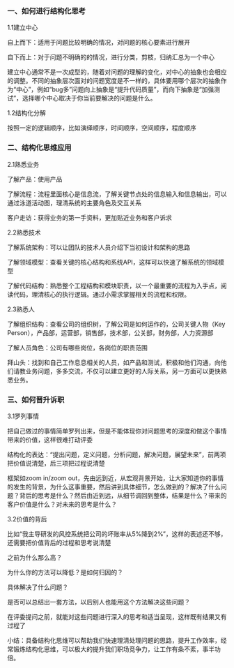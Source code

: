### 一、如何进行结构化思考

1.1建立中心

自上而下：适用于问题比较明确的情况，对问题的核心要素进行展开

自下而上：对于问题不明确的的情况，进行分类，剪枝，归纳汇总为一个中心

建立中心通常不是一次成型的，随着对问题的理解的变化，对中心的抽象也会相应的调整。不同的抽象层次面对的问题宽度是不一样的，具体要用哪个层次的抽象作为“中心”，例如“bug多”问题向上抽象是“提升代码质量”，而向下抽象是“加强测试”，选择哪个中心取决于你当前要解决的问题是什么。

1.2结构化分解

按照一定的逻辑顺序，比如演绎顺序，时间顺序，空间顺序，程度顺序

### 二、结构化思维应用

2.1熟悉业务

了解产品：使用产品

了解流程：流程里面核心是信息流，了解关键节点处的信息输入和信息输出，可以通过泳道活动图，理清系统的主要角色及交互关系

客户走访：获得业务的第一手资料，更加贴近业务和客户诉求

2.2熟悉技术

了解系统架构：可以让团队的技术人员介绍下当初设计和架构的思路

了解领域模型：查看关键的核心结构和系统API，这样可以快速了解系统的领域模型

了解代码结构：熟悉整个工程结构和模块职责，以一个最重要的流程为入手点，阅读代码，理清核心的执行逻辑。通过小需求掌握相关的流程和权限。

2.3熟悉人

了解组织结构：查看公司的组织树，了解公司是如何运作的，公司关键人物（Key Person），产品部，运营部，销售部，技术部，公关部，财务部，人力资源部

了解人员角色：公司有哪些岗位，各岗位的职责范围

拜山头：找到和自己工作息息相关的人员，如产品和测试，积极和他们沟通，向他们请教业务问题，多多交流，不仅可以建立更好的人际关系，另一方面可以更快熟悉业务。

### 三、如何晋升诉职

3.1罗列事情

把自己做过的事情简单罗列出来，但是不能体现你对问题思考的深度和做这个事情带来的价值，这样很难打动评委

结构化的表达：“提出问题，定义问题，分析问题，解决问题，展望未来”，前两项把价值说清楚，后三项把过程说清楚

框架如zoom in/zoom out，先由远到近，从宏观背景开始，让大家知道你的事情的发生的背景，为什么这事重要，然后讲到具体细节，怎么做到的？解决了什么问题？背后的思考是什么？然后由近到远，从细节调回到整体，结果是什么？带来的客户价值是什么？对未来的思考是什么？

3.2价值的背后

比如“我主导研发的风控系统把公司的坏账率从5%降到2%”，这样的表述还不够，还需要把价值背后的过程和思考说清楚

之前为什么那么高？

为什么你的方法可以降低？是如何归因的？

具体解决了什么问题？

是否可以总结出一套方法，以后别人也能用这个方法解决这些问题？

在评委提问之前，就能对这些问题进行深入的思考和适当呈现，这样既有结果又有过程了

小结：具备结构化思维可以帮助我们快速理清处理问题的思路，提升工作效率，经常锻炼结构化思维，可以极大的提升我们职场竞争力，让工作有条不紊，事半功倍。
